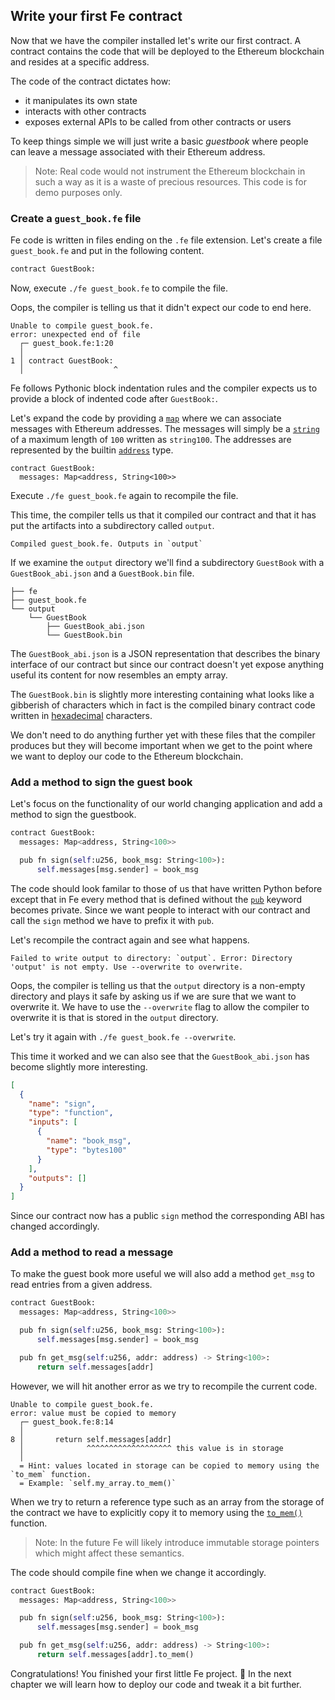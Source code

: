 ## Write your first Fe contract

Now that we have the compiler installed let's write our first contract. A contract contains the code that will be deployed to the Ethereum blockchain and resides at a specific address. 

The code of the contract dictates how:
  - it manipulates its own state
  - interacts with other contracts
  - exposes external APIs to be called from other contracts or users

To keep things simple we will just write a basic *guestbook* where people can leave a message associated with their Ethereum address.

>Note: Real code would not instrument the Ethereum blockchain in such a way as it is a waste of precious resources. This code is for demo purposes only.

### Create a `guest_book.fe` file

Fe code is written in files ending on the `.fe` file extension. Let's create a file `guest_book.fe` and put in the following content.

```python
contract GuestBook:
```

Now, execute `./fe guest_book.fe` to compile the file.

Oops, the compiler is telling us that it didn't expect our code to end here.

```
Unable to compile guest_book.fe.
error: unexpected end of file
  ┌─ guest_book.fe:1:20
  │
1 │ contract GuestBook:
  │                    ^

```

Fe follows Pythonic block indentation rules and the compiler expects us to provide a block of indented code after `GuestBook:`.

Let's expand the code by providing a [`map`](/docs/spec/index.html#51111-hashmap-types) where we can associate messages with Ethereum addresses. The messages will simply be a [`string`](/docs/spec/index.html#51113-string-types) of a maximum length of `100` written as `string100`.
The addresses are represented by the builtin [`address`](/docs/spec/index.html#51110-address-type) type.

```
contract GuestBook:
  messages: Map<address, String<100>>
```

Execute `./fe guest_book.fe` again to recompile the file.

This time, the compiler tells us that it compiled our contract and that it has put the artifacts into a subdirectory called `output`.

```
Compiled guest_book.fe. Outputs in `output`
```

If we examine the `output` directory we'll find a subdirectory `GuestBook` with a `GuestBook_abi.json` and a `GuestBook.bin` file.

```
├── fe
├── guest_book.fe
└── output
    └── GuestBook
        ├── GuestBook_abi.json
        └── GuestBook.bin
```

The `GuestBook_abi.json` is a JSON representation that describes the binary interface of our contract but since our contract doesn't yet expose anything useful its content for now resembles an empty array.

The `GuestBook.bin` is slightly more interesting containing what looks like a gibberish of characters which in fact is the compiled binary contract code written in [hexadecimal](https://en.wikipedia.org/wiki/Hexadecimal) characters.

We don't need to do anything further yet with these files that the compiler produces but they will become important when we get to the point where we want to deploy our code to the Ethereum blockchain.

### Add a method to sign the guest book

Let's focus on the functionality of our world changing application and add a method to sign the guestbook.

```python
contract GuestBook:
  messages: Map<address, String<100>>

  pub fn sign(self:u256, book_msg: String<100>):
      self.messages[msg.sender] = book_msg
```

The code should look familar to those of us that have written Python before except that in Fe every method that is defined without the [`pub`](/docs/spec/index.html#311-visibility-and-privacy) keyword becomes private. Since we want people to interact with our contract and call the `sign` method we have to prefix it with `pub`.

Let's recompile the contract again and see what happens.

```
Failed to write output to directory: `output`. Error: Directory 'output' is not empty. Use --overwrite to overwrite.
```

Oops, the compiler is telling us that the `output` directory is a non-empty directory and plays it safe by asking us if we are sure that we want to overwrite it. We have to use the `--overwrite` flag to allow the compiler to overwrite it is that is stored in the `output` directory.

Let's try it again with `./fe guest_book.fe --overwrite`.

This time it worked and we can also see that the `GuestBook_abi.json` has become slightly more interesting.

```json
[
  {
    "name": "sign",
    "type": "function",
    "inputs": [
      {
        "name": "book_msg",
        "type": "bytes100"
      }
    ],
    "outputs": []
  }
]
```

Since our contract now has a public `sign` method the corresponding ABI has changed accordingly.

### Add a method to read a message

To make the guest book more useful we will also add a method `get_msg` to read entries from a given address.

```python
contract GuestBook:
  messages: Map<address, String<100>>

  pub fn sign(self:u256, book_msg: String<100>):
      self.messages[msg.sender] = book_msg

  pub fn get_msg(self:u256, addr: address) -> String<100>:
      return self.messages[addr]
```

However, we will hit another error as we try to recompile the current code.

```
Unable to compile guest_book.fe.
error: value must be copied to memory
  ┌─ guest_book.fe:8:14
  │
8 │       return self.messages[addr]
  │              ^^^^^^^^^^^^^^^^^^^ this value is in storage
  │
  = Hint: values located in storage can be copied to memory using the `to_mem` function.
  = Example: `self.my_array.to_mem()`
```

When we try to return a reference type such as an array from the storage of the contract we have to explicitly copy it to memory using the [`to_mem()`](/docs/spec/index.html#623-the-to_mem-function) function.

> Note: In the future Fe will likely introduce immutable storage pointers which might affect these semantics.

The code should compile fine when we change it accordingly.

```python
contract GuestBook:
  messages: Map<address, String<100>>

  pub fn sign(self:u256, book_msg: String<100>):
      self.messages[msg.sender] = book_msg

  pub fn get_msg(self:u256, addr: address) -> String<100>:
      return self.messages[addr].to_mem()
```

Congratulations! You finished your first little Fe project. 👏
In the next chapter we will learn how to deploy our code and tweak it a bit further.
